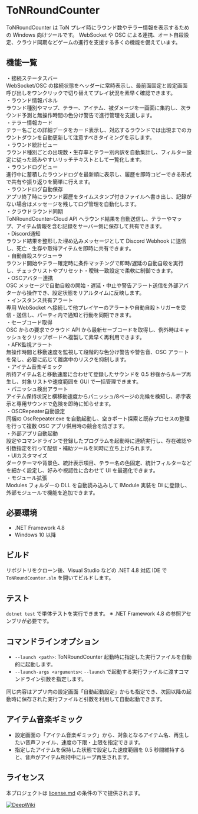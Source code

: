 # ToNRoundCounter

ToNRoundCounter は ToN プレイ時にラウンド数やテラー情報を表示するための Windows 向けツールです。
WebSocket や OSC による連携、オート自殺設定、クラウド同期などゲームの進行を支援する多くの機能を備えています。

## 機能一覧
・接続ステータスバー  
WebSocket/OSC の接続状態をヘッダーに常時表示し、最前面固定と設定画面呼び出しをワンクリックで切り替えてプレイ状況を素早く確認できます。  
・ラウンド情報パネル  
ラウンド種別やマップ、テラー、アイテム、被ダメージを一画面に集約し、次ラウンド予測と無操作時間の色分け警告で進行管理を支援します。  
・テラー情報カード  
テラー名ごとの詳細データをカード表示し、対応するラウンドでは出現までのカウントダウンを自動更新して注意すべきタイミングを示します。  
・ラウンド統計ビュー  
ラウンド種別ごとの出現数・生存率とテラー別内訳を自動集計し、フィルター設定に従った読みやすいリッチテキストとして一覧化します。  
・ラウンドログビュー  
進行中に蓄積したラウンドログを最新順に表示し、履歴を即時コピーできる形式で共有や振り返りを簡単に行えます。  
・ラウンドログ自動保存  
アプリ終了時にラウンド履歴をタイムスタンプ付きファイルへ書き出し、記録がない場合はメッセージを残してログ管理を自動化します。  
・クラウドラウンド同期  
ToNRoundCounter-Cloud API へラウンド結果を自動送信し、テラーやマップ、アイテム情報を含む記録をサーバー側に保存して共有できます。  
・Discord通知  
ラウンド結果を整形した埋め込みメッセージとして Discord Webhook に送信し、死亡・生存や取得アイテムを即時に共有できます。  
・自動自殺スケジューラ  
ラウンド開始やテラー確定時に条件マッチングで即時/遅延の自動自殺を実行し、チェックリストやプリセット・曖昧一致設定で柔軟に制御できます。  
・OSCアバター連携  
OSC メッセージで自動自殺の開始・遅延・中止や警告アラート送信を外部アバターから操作でき、設定状態をリアルタイムに反映します。  
・インスタンス共有アラート  
専用 WebSocket へ接続して他プレイヤーのアラートや自動自殺トリガーを受信・送信し、パーティ内で通知と行動を同期できます。  
・セーブコード取得  
OSC からの要求でクラウド API から最新セーブコードを取得し、例外時はキャッシュをクリップボードへ複製して素早く再利用できます。  
・AFK監視アラート  
無操作時間と移動速度を監視して段階的な色分け警告や警告音、OSC アラートを発し、必要に応じて離席中のリスクを抑制します。  
・アイテム音楽ギミック  
所持アイテム名と移動速度に合わせて登録したサウンドを 0.5 秒後からループ再生し、対象リストや速度範囲を GUI で一括管理できます。  
・パニッシュ検出アラート  
アイテム保持状況と横移動速度からパニッシュ/8ページの兆候を検知し、赤字表示と専用サウンドで危険を即時に知らせます。  
・OSCRepeater自動設定  
同梱の OscRepeater.exe を自動起動し、空きポート探索と既存プロセスの整理を行って複数 OSC アプリ併用時の競合を防ぎます。  
・外部アプリ自動起動  
設定やコマンドラインで登録したプログラムを起動時に連続実行し、存在確認や引数指定を行って配信・補助ツールを同時に立ち上げられます。  
・UIカスタマイズ  
ダークテーマや背景色、統計表示項目、テラー名の色固定、統計フィルターなどを細かく設定し、好みや視認性に合わせて UI を最適化できます。  
・モジュール拡張  
Modules フォルダーの DLL を自動読み込みして IModule 実装を DI に登録し、外部モジュールで機能を追加できます。  

## 必要環境
- .NET Framework 4.8
- Windows 10 以降

## ビルド
リポジトリをクローン後、Visual Studio などの .NET 4.8 対応 IDE で `ToNRoundCounter.sln` を開いてビルドします。

## テスト
`dotnet test` で単体テストを実行できます。
※ .NET Framework 4.8 の参照アセンブリが必要です。

## コマンドラインオプション
- `--launch <path>`: ToNRoundCounter 起動時に指定した実行ファイルを自動的に起動します。
- `--launch-args <arguments>`: `--launch` で起動する実行ファイルに渡すコマンドライン引数を指定します。

同じ内容はアプリ内の設定画面「自動起動設定」からも指定でき、次回以降の起動時に保存された実行ファイルと引数を利用して自動起動できます。

## アイテム音楽ギミック
- 設定画面の「アイテム音楽ギミック」から、対象となるアイテム名、再生したい音声ファイル、速度の下限・上限を指定できます。
- 指定したアイテムを保持した状態で設定した速度範囲を 0.5 秒間維持すると、音声がアイテム所持中にループ再生されます。

## ライセンス
本プロジェクトは [license.md](license.md) の条件の下で提供されます。


[![DeepWiki](https://deepwiki.com/badge.svg)](https://deepwiki.com/lovetwice1012/ToNRoundCounter)
